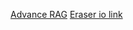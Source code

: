 [Advance RAG](https://github.com/Ravi0529/advance-rag)
[Eraser io link](https://app.eraser.io/workspace/nsZG1Pgs978nEmjT9Q3m)
